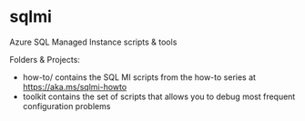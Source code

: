 # sqlmi
Azure SQL Managed Instance scripts &amp; tools

Folders & Projects:
- how-to/ contains the SQL MI scripts from the how-to series at https://aka.ms/sqlmi-howto
- toolkit contains the set of scripts that allows you to debug most frequent configuration problems
